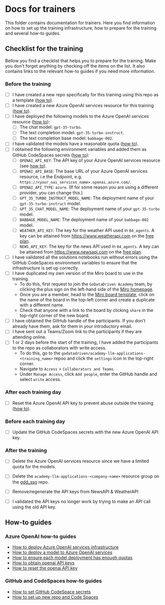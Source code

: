 # Docs for trainers
This folder contains documentation for trainers.
Here you find information on how to set up the training infrastructure, how to prepare for the training and several how-to guides.


## Checklist for the training
Bellow you find a checklist that helps you to prepare for the training.
Make you don't forget anything by checking off the items on the list.
It also contains links to the relevant how-to guides if you need more information.

### Before the training
- [ ] I have created a new repo specifically for this training using this repo as a template ([how to](how-to-setup-new-repo-and-code-spaces.md)).
- [ ] I have created a new Azure OpenAI services resource for this training ([how to](how-to-deploy-aoi-infrastructure.md)).
- [ ] I have deployed the following models to the Azure OpenAI services resource ([how to](how-to-deploy-aoi-models.md)):
    - [ ] The chat model: `gpt-35-turbo`.
    - [ ] The text completion model: `gpt-35-turbo-instruct`.
    - [ ] The text completion base model: `babbage-002`.
- [ ] I have validated the models have a reasonable quota ([how to](How-to-ensure-each-model-deployment-has-enough-quotas.md)).
- [ ] I obtained the following environment variables and added them as GitHub CodeSpaces secrets ([how to](how-to-set-github-codespace-secrets.md)):
    - [ ] `OPENAI_API_KEY`: The API key of your Azure OpenAI services resource (see [how to](how-to-obtain-openai-api-keys.md)).
    - [ ] `OPENAI_API_BASE`: The base URL of your Azure OpenAI services resource, i.e the Endpoint, e.g. `https://<your_oai_services_name>.openai.azure.com/`.
    - [ ] `OPENAI_API_TYPE`: `azure`. (If for some reason you are using a different provider, you can change this.)
    - [ ] `GPT_35_TURBO_INSTRUCT_MODEL_NAME`: The deployment name of your `gpt-35-turbo-instruct` model.
    - [ ] `GPT_35_CHAT_MODEL_NAME`: The deployment name of your `gpt-35-turbo` model.
    <!-- - [ ] `GPT_35_CHAT_MODEL_16K_NAME`: The deployment name of your `gpt-35-turbo-16k` model. -->
    - [ ] `BABBAGE_MODEL_NAME`: The deployment name of your `babbage-002` model.
    - [ ] `WEATHER_API_KEY`: The key for the weather API used in `04_agents`. A key can be attained from https://www.weatherapi.com on the [free plan](https://www.weatherapi.com/pricing.aspx).
    - [ ] `NEWS_API_KEY`: The key for the news API used in `04_agents`. A key can be attained from https://www.newsapi.com on the [free plan](https://newsapi.org/pricing).
- [ ] I have validated all the solutions notebooks run without errors using the GitHub CodeSpaces environment variables to ensure that the infrastructure is set up correctly.
- [ ] I have duplicated my own version of the Miro board to use in the training.
    - To do this, first request to join the `GoDataDriven Academy` team, by clicking the plus sign on the left-hand side of the [Miro homepage](https://miro.com/app/dashboard/).
    - Once you are a member, head to the [Miro board template](https://miro.com/app/board/uXjVNABD2U8=/), click on the name of the board in the top-left corner and create a duplicate with a different name.
    - Check that anyone with a link to the board by clicking `share` in the top-right corner of the new board.
- [ ] I have obtained the GitHub handle of the participants. If you don't already have them, ask for them in your introductory email.
- [ ] I have sent out a Teams/Zoom link to the participants if they are attending online.
- [ ] 1 or 2 days before the start of the training, I have added the participants to the repo as collaborators with write access.
    - To do this, go to the `godatadriven/academy-llm-applications-<training_name>` repoo and click the `settings` icon in the top-right corner.
    - Navigate to `Access` > `Collaborators and Teams`.
    - Under `Manage Access`, click `Add people`, enter the GitHub handle and select `write` access.

### After each training day
- [ ] Reset the Azure OpenAI API key to prevent abuse outside the training ([how to](how-to-reset-openai-api-keys.md)).

### Before each training day
- [ ] Update the GitHub CodeSpaces secrets with the new Azure OpenAI API key.

### After the training
- [ ] Delete the Azure OpenAI services resource since we have a limited quota for the models.
- [ ] Delete the `academy-llm-applications-<company-name>` resource group on the [gdd_sso](https://github.com/godatadriven/gdd_sso) repo.
- [ ] Remove/regenerate the API keys from NewsAPI & WeatherAPI
- [ ] I validated the API keys no longer work by trying to make an API call using the old API key.


## How-to guides

### Azure OpenAI how-to guides
- [How to deploy Azure OpenAI services infrastructure](how-to-deploy-aoi-infrastructure.md)
- [How to deploy a model to Azure OpenAI services](how-to-deploy-aoi-models.md)
- [How to ensure each model deployment has enough quotas](how-to-ensuring-each-model-deplotment-has-enough-quota.md)
- [How to obtain openai API keys](how-to-obtain-openai-api-keys.md)
- [How to reset the openai API key](how-to-reset-openai-api-keys.md)

### GitHub and CodeSpaces how-to guides
- [How to set GitHub CodeSpace secrets](how-to-set-github-codespace-secrets.md)
- [How to set up new repo and Code Spaces](how-to-setup-new-repo-and-code-spaces.md)
